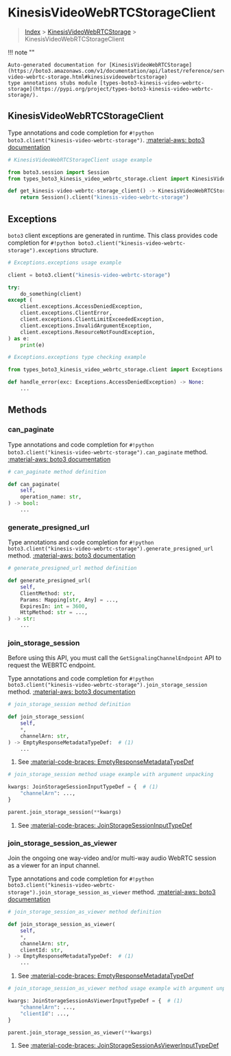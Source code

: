 # KinesisVideoWebRTCStorageClient

> [Index](../README.md) > [KinesisVideoWebRTCStorage](./README.md) > KinesisVideoWebRTCStorageClient

!!! note ""

    Auto-generated documentation for [KinesisVideoWebRTCStorage](https://boto3.amazonaws.com/v1/documentation/api/latest/reference/services/kinesis-video-webrtc-storage.html#kinesisvideowebrtcstorage)
    type annotations stubs module [types-boto3-kinesis-video-webrtc-storage](https://pypi.org/project/types-boto3-kinesis-video-webrtc-storage/).

## KinesisVideoWebRTCStorageClient

Type annotations and code completion for `#!python boto3.client("kinesis-video-webrtc-storage")`.
[:material-aws: boto3 documentation](https://boto3.amazonaws.com/v1/documentation/api/latest/reference/services/kinesis-video-webrtc-storage.html#KinesisVideoWebRTCStorage.Client)

```python
# KinesisVideoWebRTCStorageClient usage example

from boto3.session import Session
from types_boto3_kinesis_video_webrtc_storage.client import KinesisVideoWebRTCStorageClient

def get_kinesis-video-webrtc-storage_client() -> KinesisVideoWebRTCStorageClient:
    return Session().client("kinesis-video-webrtc-storage")
```

## Exceptions


`boto3` client exceptions are generated in runtime.
This class provides code completion for `#!python boto3.client("kinesis-video-webrtc-storage").exceptions` structure.

```python
# Exceptions.exceptions usage example

client = boto3.client("kinesis-video-webrtc-storage")

try:
    do_something(client)
except (
    client.exceptions.AccessDeniedException,
    client.exceptions.ClientError,
    client.exceptions.ClientLimitExceededException,
    client.exceptions.InvalidArgumentException,
    client.exceptions.ResourceNotFoundException,
) as e:
    print(e)
```

```python
# Exceptions.exceptions type checking example

from types_boto3_kinesis_video_webrtc_storage.client import Exceptions

def handle_error(exc: Exceptions.AccessDeniedException) -> None:
    ...
```


## Methods


### can\_paginate



Type annotations and code completion for `#!python boto3.client("kinesis-video-webrtc-storage").can_paginate` method.
[:material-aws: boto3 documentation](https://boto3.amazonaws.com/v1/documentation/api/latest/reference/services/kinesis-video-webrtc-storage/client/can_paginate.html)

```python
# can_paginate method definition

def can_paginate(
    self,
    operation_name: str,
) -> bool:
    ...
```


### generate\_presigned\_url



Type annotations and code completion for `#!python boto3.client("kinesis-video-webrtc-storage").generate_presigned_url` method.
[:material-aws: boto3 documentation](https://boto3.amazonaws.com/v1/documentation/api/latest/reference/services/kinesis-video-webrtc-storage/client/generate_presigned_url.html)

```python
# generate_presigned_url method definition

def generate_presigned_url(
    self,
    ClientMethod: str,
    Params: Mapping[str, Any] = ...,
    ExpiresIn: int = 3600,
    HttpMethod: str = ...,
) -> str:
    ...
```


### join\_storage\_session

Before using this API, you must call the
<code>GetSignalingChannelEndpoint</code> API to request the WEBRTC endpoint.

Type annotations and code completion for `#!python boto3.client("kinesis-video-webrtc-storage").join_storage_session` method.
[:material-aws: boto3 documentation](https://boto3.amazonaws.com/v1/documentation/api/latest/reference/services/kinesis-video-webrtc-storage/client/join_storage_session.html)

```python
# join_storage_session method definition

def join_storage_session(
    self,
    *,
    channelArn: str,
) -> EmptyResponseMetadataTypeDef:  # (1)
    ...
```

1. See [:material-code-braces: EmptyResponseMetadataTypeDef](./type_defs.md#emptyresponsemetadatatypedef)


```python
# join_storage_session method usage example with argument unpacking

kwargs: JoinStorageSessionInputTypeDef = {  # (1)
    "channelArn": ...,
}

parent.join_storage_session(**kwargs)
```

1. See [:material-code-braces: JoinStorageSessionInputTypeDef](./type_defs.md#joinstoragesessioninputtypedef)

### join\_storage\_session\_as\_viewer

Join the ongoing one way-video and/or multi-way audio WebRTC session as a
viewer for an input channel.

Type annotations and code completion for `#!python boto3.client("kinesis-video-webrtc-storage").join_storage_session_as_viewer` method.
[:material-aws: boto3 documentation](https://boto3.amazonaws.com/v1/documentation/api/latest/reference/services/kinesis-video-webrtc-storage/client/join_storage_session_as_viewer.html)

```python
# join_storage_session_as_viewer method definition

def join_storage_session_as_viewer(
    self,
    *,
    channelArn: str,
    clientId: str,
) -> EmptyResponseMetadataTypeDef:  # (1)
    ...
```

1. See [:material-code-braces: EmptyResponseMetadataTypeDef](./type_defs.md#emptyresponsemetadatatypedef)


```python
# join_storage_session_as_viewer method usage example with argument unpacking

kwargs: JoinStorageSessionAsViewerInputTypeDef = {  # (1)
    "channelArn": ...,
    "clientId": ...,
}

parent.join_storage_session_as_viewer(**kwargs)
```

1. See [:material-code-braces: JoinStorageSessionAsViewerInputTypeDef](./type_defs.md#joinstoragesessionasviewerinputtypedef)




